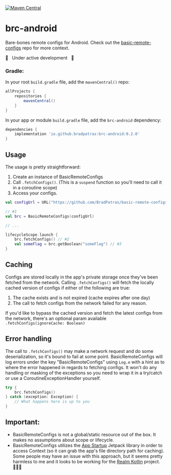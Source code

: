 [![Maven Central](https://maven-badges.herokuapp.com/maven-central/io.github.bradpatras/brc-android/badge.png)](https://maven-badges.herokuapp.com/maven-central/io.github.bradpatras/brc-android)

# brc-android
Bare-bones remote configs for Android.  Check out the [basic-remote-configs](https://github.com/BradPatras/basic-remote-configs) repo for more context.

🚧 &nbsp; Under active development &nbsp; 🚧


### Gradle:
In your root `build.gradle` file, add the `mavenCentral()` repo:
```gradle
allProjects {
    repositories {
        mavenCentral()
    }
}
```

In your app or module `build.gradle` file, add the `brc-android` dependency:
```gradle
dependencies {
    implementation 'io.github.bradpatras:brc-android:0.2.0'
}
```

## Usage
The usage is pretty straightforward:
1. Create an instance of BasicRemoteConfigs
2. Call `.fetchConfigs()`. (This is a `suspend` function so you'll need to call it in a coroutine scope)
3. Access your configs.
```kotlin
val configUrl = URL("https://github.com/BradPatras/basic-remote-configs/raw/main/examples/simple.json")

// #1
val brc = BasicRemoteConfigs(configUrl)

// ...

lifecycleScope.launch { 
    brc.fetchConfigs() // #2
    val someFlag = brc.getBoolean("someFlag") // #3
}
```

## Caching
Configs are stored locally in the app's private storage once they've been fetched from the network.  Calling `.fetchConfigs()` will fetch the locally cached version of configs if either of the following are true:
1. The cache exists and is not expired (cache expires after one day)
2. The call to fetch configs from the network failed for any reason.


If you'd like to bypass the cached version and fetch the latest configs from the network, there's an optional param available `.fetchConfigs(ignoreCache: Boolean)`

## Error handling
The call to `.fetchConfigs()` may make a network request and do some deserialization, so it's bound to fail at some point. BasicRemoteConfigs will log errors under the key "BasicRemoteConfigs" using `Log.e` with a hint as to where the error happened in regards to fetching configs. It won't do any handling or masking of the exceptions so you need to wrap it in a try/catch or use a CoroutineExceptionHandler yourself.
```kotlin
try {
    brc.fetchConfigs()
} catch (exception: Exception) {
    // What happens here is up to you
}
```

## Important:
- BasicRemoteConfigs is not a global/static resource out of the box. It makes no assumptions about scope or lifecycle.
- BasicRemoteConfigs utilizes the [App Startup](https://developer.android.com/topic/libraries/app-startup) Jetpack library in order to access Context (so it can grab the app's file directory path for caching).  Some people may have an issue with this approach, but it seems pretty harmless to me and it looks to be working for the [Realm Kotlin](https://github.com/realm/realm-kotlin) project. 🤷🏻‍♂️ 
